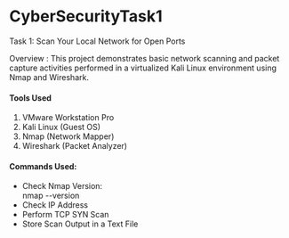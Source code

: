 # CyberSecurityTask1
Task 1: Scan Your Local Network for Open Ports

Overview : This project demonstrates basic network scanning and packet capture activities performed in a virtualized Kali Linux environment using Nmap and Wireshark.
<h4>Tools Used</h4>
<ol>
<li>VMware Workstation Pro</li>
<li>Kali Linux (Guest OS)</li>
<li>Nmap (Network Mapper)</li>
<li>Wireshark (Packet Analyzer)</li>
</ol>

<h4>Commands Used:</h4>
<ul>
  <li>Check Nmap Version:<br>
  nmap --version</li>
  <li>Check IP Address</li>
  <li>Perform TCP SYN Scan</li>
  <li>Store Scan Output in a Text File</li>
</ul>

